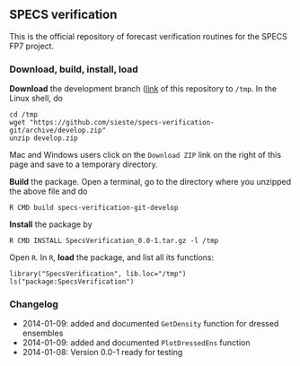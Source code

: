 ## SPECS verification

This is the official repository of forecast verification routines for the SPECS FP7 project.

### Download, build, install, load

**Download** the development branch ([link](https://github.com/sieste/specs-verification-git/archive/master.zip) of this repository to `/tmp`. In the Linux shell, do

    cd /tmp
    wget "https://github.com/sieste/specs-verification-git/archive/develop.zip" 
    unzip develop.zip

Mac and Windows users click on the `Download ZIP` link on the right of this page and save to a temporary directory.

**Build** the package. Open a terminal, go to the directory where you unzipped the above file and do

    R CMD build specs-verification-git-develop
    
**Install** the package by

    R CMD INSTALL SpecsVerification_0.0-1.tar.gz -l /tmp

Open `R`. In `R`, **load** the package, and list all its functions:

    library("SpecsVerification", lib.loc="/tmp")
    ls("package:SpecsVerification")


### Changelog

* 2014-01-09: added and documented `GetDensity` function for dressed ensembles
* 2014-01-09: added and documented `PlotDressedEns` function
* 2014-01-08: Version 0.0-1 ready for testing
